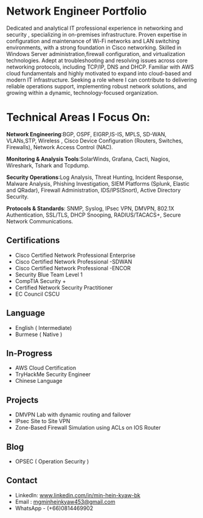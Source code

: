 # Network Engineer Portfolio

Dedicated and analytical IT professional  experience in networking and security , specializing in on-premises infrastructure. Proven expertise in configuration and maintenance of Wi-Fi networks and LAN switching environments, with a strong foundation in Cisco networking. Skilled in Windows Server administration,firewall configuration, and virtualization technologies. Adept at troubleshooting and resolving issues across core networking protocols, including  TCP/IP, DNS and DHCP. Familiar with AWS cloud fundamentals and highly motivated to expand into cloud-based and modern IT infrastructure. Seeking a role where I can contribute to delivering reliable operations support, implementing robust network solutions, and  growing within a dynamic, technology-focused organization.


# Technical Areas I Focus On:
**Network Engineering**:BGP, OSPF, EIGRP,IS-IS, MPLS, SD-WAN, VLANs,STP, Wireless , Cisco Device Configuration (Routers, Switches, Firewalls), Network Access Control (NAC).

**Monitoring & Analysis Tools**:SolarWinds, Grafana, Cacti, Nagios, Wireshark, Tshark and Tcpdump.

**Security Operations**:Log Analysis, Threat Hunting, Incident Response, Malware Analysis, Phishing Investigation, SIEM Platforms (Splunk, Elastic and QRadar), Firewall Administration, IDS/IPS(Snort), Active Directory Security.


**Protocols & Standards**: SNMP, Syslog, IPsec VPN, DMVPN, 802.1X Authentication, SSL/TLS, DHCP Snooping, RADIUS/TACACS+, Secure Network Communications.

## Certifications
- Cisco Certified Network Professional Enterprise
- Cisco Certified Network Professional -SDWAN
- Cisco Certified Network Professional -ENCOR
- Security Blue Team Level 1
- CompTIA Security +
- Certified Network Security Practitioner
- EC Council CSCU

## Language
- English ( Intermediate)
- Burmese ( Native ) 

## In-Progress 
- AWS Cloud Certification
- TryHackMe Security Engineer 
- Chinese Language 


## Projects
- DMVPN Lab with dynamic routing and failover
- IPsec Site to Site VPN
- Zone-Based Firewall Simulation using ACLs on IOS Router

## Blog 
- OPSEC ( Operation Security ) 

## Contact
- LinkedIn: www.linkedin.com/in/min-hein-kyaw-bk
- Email   : mgminheinkyaw453@gmail.com
- WhatsApp - (+66)0814469902
  
